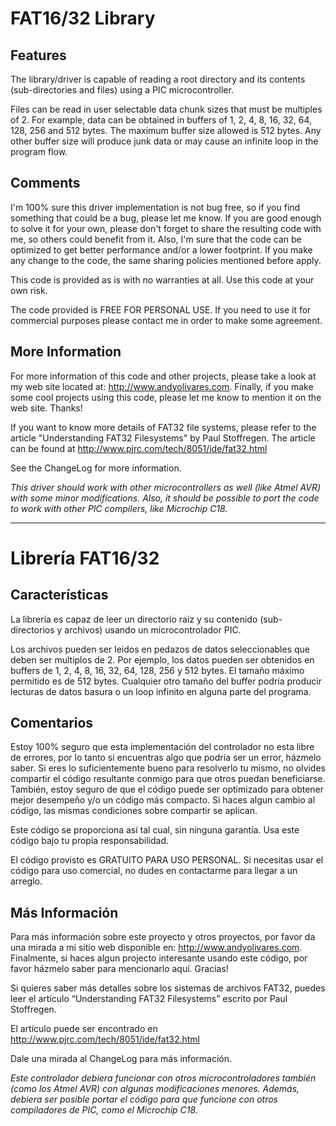# FAT16/32 Library #

## Features ##
The library/driver is capable of reading a root directory and its
contents (sub-directories and files) using a PIC microcontroller.

Files can be read in user selectable data chunk sizes that must
be multiples of 2. For example, data can be obtained in buffers
of 1, 2, 4, 8, 16, 32, 64, 128, 256 and 512 bytes.
The maximum buffer size allowed is 512 bytes. Any other buffer size
will produce junk data or may cause an infinite loop in the
program flow.

## Comments ##
I'm 100% sure this driver implementation is not bug free, so if
you find something that could be a bug, please let me know.
If you are good enough to solve it for your own, please don't
forget to share the resulting code with me, so others could
benefit from it.
Also, I'm sure that the code can be optimized to get better
performance and/or a lower footprint. If you make any change
to the code, the same sharing policies mentioned before apply.

This code is provided as is with no warranties at all. Use this code
at your own risk.

The code provided is FREE FOR PERSONAL USE. If you need to use it
for commercial purposes please contact me in order to make some
agreement.

## More Information ##
For more information of this code and other projects, please take
a look at my web site located at: http://www.andyolivares.com.
Finally, if you make some cool projects using this code, please let
me know to mention it on the web site. Thanks!

If you want to know more details of FAT32 file systems, please refer
to the article "Understanding FAT32 Filesystems" by Paul Stoffregen.
The article can be found at http://www.pjrc.com/tech/8051/ide/fat32.html

See the ChangeLog for more information.

_This driver should work with other microcontrollers as well (like Atmel AVR) with some minor modifications. Also, it should be possible to port the code to work with other PIC compilers, like Microchip C18._


---


# Librería FAT16/32 #

## Características ##
La librería es capaz de leer un directorio raíz y su contenido (sub-directorios y archivos) usando un microcontrolador PIC.

Los archivos pueden ser leidos en pedazos de datos seleccionables que deben ser multiplos de 2. Por ejemplo, los datos pueden ser obtenidos en buffers de 1, 2, 4, 8, 16, 32, 64, 128, 256 y 512 bytes. El tamaño máximo permitido es de 512 bytes. Cualquier otro tamaño del buffer podría producir lecturas de datos basura o un loop infinito en alguna parte del programa.

## Comentarios ##
Estoy 100% seguro que esta implementación del controlador no esta libre de errores, por lo tanto si encuentras algo que podría ser un error, házmelo saber. Si eres lo suficientemente bueno para resolverlo tu mismo, no olvides compartir el código resultante conmigo para que otros puedan beneficiarse. También, estoy seguro de que el código puede ser optimizado para obtener mejor desempeño y/o un código más compacto. Si haces algun cambio al código, las mismas condiciones sobre compartir se aplican.

Este código se proporciona así tal cual, sin ninguna garantía. Usa este código bajo tu propia responsabilidad.

El código provisto es GRATUITO PARA USO PERSONAL. Si necesitas usar el código para uso comercial, no dudes en contactarme para llegar a un arreglo.

## Más Información ##
Para más información sobre este proyecto y otros proyectos, por favor da una mirada a mi sitio web disponible en: http://www.andyolivares.com.
Finalmente, si haces algun projecto interesante usando este código, por favor házmelo saber para mencionarlo aquí. Gracias!

Si quieres saber más detalles sobre los sistemas de archivos FAT32, puedes leer el artículo “Understanding FAT32 Filesystems” escrito por Paul Stoffregen.

El artículo puede ser encontrado en http://www.pjrc.com/tech/8051/ide/fat32.html

Dale una mirada al ChangeLog para más información.

_Este controlador debiera funcionar con otros microcontroladores también (como los Atmel AVR) con algunas modificaciones menores. Además, debiera ser posible portar el código para que funcione con otros compiladores de PIC, como el Microchip C18._